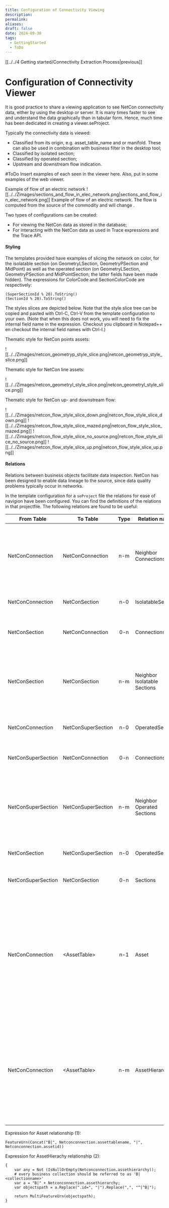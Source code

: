 ```yaml
---
title: Configuration of Connectivity Viewing
description: 
permalink: 
aliases: 
draft: false
date: 2024-09-30
tags:
  - GettingStarted
  - ToDo
---
```

[[../../4 Getting started/Connectivity Extraction Process|previous]]
# Configuration of Connectivity Viewer


It is good practice to share a viewing application to see NetCon connectivity data, either by using the desktop or server. It is many times faster to see and understand the data graphically than in tabular form. Hence, much time has been dedicated in creating a viewer.seProject.

Typically the connectivity data is viewed:

- Classified from its origin, e.g. asset_table_name and or manifold. These can also be used in combination with business filter in the desktop tool;
- Classified by isolated section;
- Classified by operated section;
- Upstream and downstream flow indication.

#ToDo Insert examples of each seen in the viewer here.
Also, put in some examples of the web viewer.

Example of flow of an electric network
![[../../Zimages/sections_and_flow_in_elec_network.png|sections_and_flow_in_elec_network.png]]
Example of flow of an electric network. The flow is computed from the source of the commodity and will change .

Two types of configurations can be created:

- For viewing the NetCon data as stored in the database;
- For interacting with the NetCon data as used in Trace expressions and the Trace API.

#### Styling

The templates provided have examples of slicing the network on color, for the isolatable section (on GeometryLSection, GeometryPSection and MidPoint) as well as the operated section (on GeometryLSection, GeometryPSection and MidPointSection; the latter fields have been made hidden). The expressions for ColorCode and SectionColorCode are respectively:

    (SuperSectionId % 20).ToString()
    (SectionId % 20).ToString()

The styles slices are depicted below. Note that the style slice tree can be copied and pasted with Ctrl-C, Ctrl-V from the template configuration to your own. (Note that when this does not work, you will need to fix the internal field name in the expression. Checkout you clipboard in Notepad++ en checkout the internal field names with Ctrl-I.)

Thematic style for NetCon points assets:

![[../../Zimages/netcon_geometryp_style_slice.png|netcon_geometryp_style_slice.png]]

Thematic style for NetCon line assets:

![[../../Zimages/netcon_geometryl_style_slice.png|netcon_geometryl_style_slice.png]]

Thematic style for NetCon up- and downstream flow:

![[../../Zimages/netcon_flow_style_slice_down.png|netcon_flow_style_slice_down.png]]
![[../../Zimages/netcon_flow_style_slice_mazed.png|netcon_flow_style_slice_mazed.png]]
![[../../Zimages/netcon_flow_style_slice_no_source.png|netcon_flow_style_slice_no_source.png]]
![[../../Zimages/netcon_flow_style_slice_up.png|netcon_flow_style_slice_up.png]]

#### Relations

Relations between business objects facilitate data inspection.
NetCon has been designed to enable data lineage to the source, since data quality problems typically occur in networks.

In the template configuration for a `seProject` file the relations for ease of navigion have been configured.
You can find the definitions of the relations in that projectfile.
The following relations are found to be useful:

| From Table | To Table | Type | Relation name | Description |
| ---------- | -------- | :--: | ------------- | ----------- |
| NetConConnection | NetConConnection | n-m | Neighbor Connections | Retrieves neighbors of which the FromId or ToId are equal to the my FromId or ToId, excluding self. The reverse relationfield is hidden. |
| NetConConnection | NetConSection | n-0 | IsolatableSection | Retrieves the isolatable section to which this belongs. |
| NetConSection | NetConConnection | 0-n | Connections | Retrieves the connections that are in this isolatable section. |
| NetConSection | NetConSection | n-m | Neighbor Isolatable Sections | Retrieves neighbors of which the FromId or ToId are equal to the my FromId or ToId, excluding self. The reverse relationfield is hidden. |
| NetConConnection | NetConSuperSection | n-0 | OperatedSection | Retrieves the operated section to which this belongs. |
| NetConSuperSection | NetConConnection | 0-n | Connections | Retrieves the connections that are in this isolatable section. |
| NetConSuperSection | NetConSuperSection | n-m | Neighbor Operated Sections | Retrieves neighbors of which the FromId or ToId are equal to the my FromId or ToId, excluding self. The reverse relationfield is hidden. |
| NetConSection | NetConSuperSection | n-0 | OperatedSection | Retrieves the operated section to which this belongs. |
| NetConSuperSection | NetConSection | 0-n | Sections | Retrieves the sections that are in this isolatable section. |
| NetConConnection | \<AssetTable> | n-1 | Asset | Retrieves the original asset from which the connection as generated. This can be any of the tables that are refered to via the AssetTableName and AssetId of the connection, which are part of the connectivity of the network. Use the expression (1) below. |
| NetConConnection | \<AssetTable> | n-m | AssetHierarchy | Retrieves the original assets that have a hierarchy relation with the connection, i.e. they contain it or are contained by it. This should return one asset for each object that is mentioned in the asset hierarchy. Use the expression (2) below. |

Expression for Asset relationship (1):

    FeatureUrn(Concat("B|", Netconconnection.assettablename, "|", Netconconnection.assetid))

Expression for AssetHierachy relationship (2):

    {
        var any = Not (IsNullOrEmpty(Netconconnection.assethierarchy));
        # every business collection should be referred to as 'B|<collectionname>'
        var a = "B|" + Netconconnection.assethierarchy;
        var objectspath = a.Replace(".id=", "|").Replace(",", "^|^B|");
        
        return MultiFeatureUrn(objectspath);
    }

